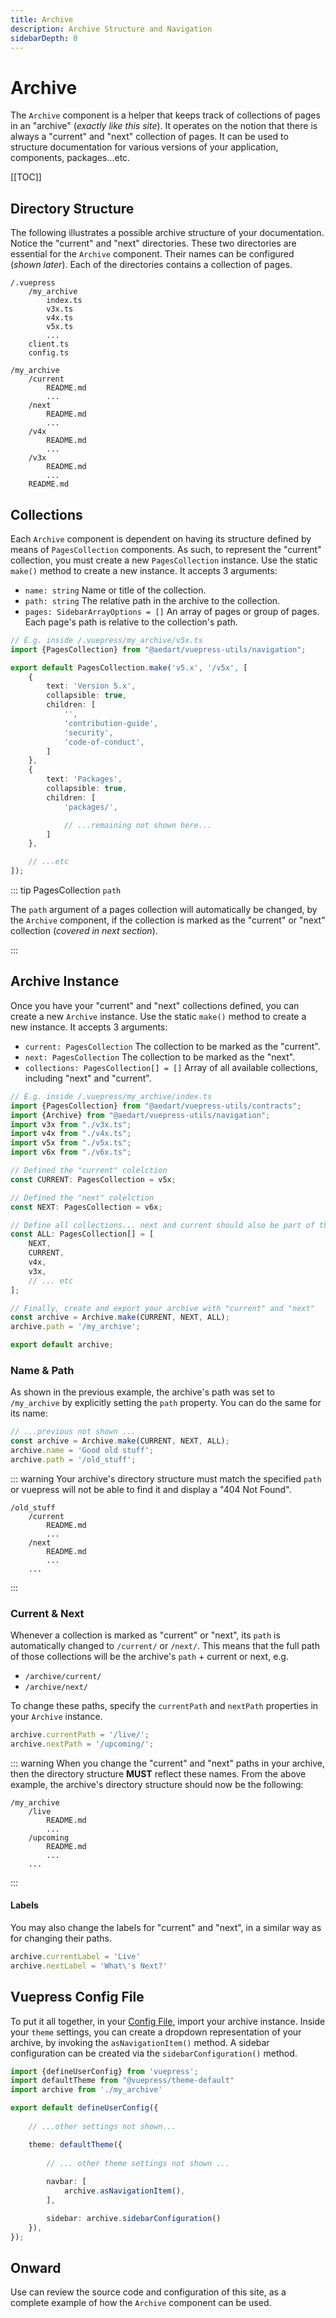```yaml
---
title: Archive
description: Archive Structure and Navigation
sidebarDepth: 0
---
```


# Archive

The `Archive` component is a helper that keeps track of collections of pages in an "archive" (_exactly like this site_).
It operates on the notion that there is always a "current" and "next" collection of pages.
It can be used to structure documentation for various versions of your application, components, packages...etc. 

[[TOC]]

## Directory Structure

The following illustrates a possible archive structure of your documentation.
Notice the "current" and "next" directories. These two directories are essential for the `Archive` component. 
Their names can be configured (_shown later_). Each of the directories contains a collection of pages.

```{2,12,15}
/.vuepress
    /my_archive
        index.ts
        v3x.ts
        v4x.ts
        v5x.ts
        ...
    client.ts
    config.ts

/my_archive
    /current
        README.md
        ...
    /next
        README.md
        ...
    /v4x
        README.md
        ...
    /v3x
        README.md
        ...
    README.md
```

## Collections

Each `Archive` component is dependent on having its structure defined by means of `PagesCollection` components.
As such, to represent the "current" collection, you must create a new `PagesCollection` instance.
Use the static `make()` method to create a new instance. It accepts 3 arguments:

* `name: string` Name or title of the collection.
* `path: string` The relative path in the archive to the collection.
* `pages: SidebarArrayOptions = []` An array of pages or group of pages. Each page's path is relative to the collection's path.

```ts
// E.g. inside /.vuepress/my_archive/v5x.ts
import {PagesCollection} from "@aedart/vuepress-utils/navigation";

export default PagesCollection.make('v5.x', '/v5x', [
    {
        text: 'Version 5.x',
        collapsible: true,
        children: [
            '',
            'contribution-guide',
            'security',
            'code-of-conduct',
        ]
    },
    {
        text: 'Packages',
        collapsible: true,
        children: [
            'packages/',

            // ...remaining not shown here...
        ]
    },

    // ...etc
]);
```

::: tip PagesCollection `path`

The `path` argument of a pages collection will automatically be changed, by the `Archive` component, if the collection
is marked as the "current" or "next" collection (_covered in next section_).

:::

## Archive Instance

Once you have your "current" and "next" collections defined, you can create a new `Archive` instance.
Use the static `make()` method to create a new instance. It accepts 3 arguments:

* `current: PagesCollection` The collection to be marked as the "current".
* `next: PagesCollection` The collection to be marked as the "next".
* `collections: PagesCollection[] = []` Array of all available collections, including "next" and "current".

```ts
// E.g. inside /.vuepress/my_archive/index.ts
import {PagesCollection} from "@aedart/vuepress-utils/contracts";
import {Archive} from "@aedart/vuepress-utils/navigation";
import v3x from "./v3x.ts";
import v4x from "./v4x.ts";
import v5x from "./v5x.ts";
import v6x from "./v6x.ts";

// Defined the "current" colelction 
const CURRENT: PagesCollection = v5x;

// Defined the "next" colelction
const NEXT: PagesCollection = v6x;

// Define all collections... next and current should also be part of this...
const ALL: PagesCollection[] = [
    NEXT,
    CURRENT,
    v4x,
    v3x,
    // ... etc
];

// Finally, create and export your archive with "current" and "next" 
const archive = Archive.make(CURRENT, NEXT, ALL);
archive.path = '/my_archive';

export default archive;
```

### Name & Path

As shown in the previous example, the archive's path was set to `/my_archive` by explicitly setting the `path` property.
You can do the same for its name: 

```ts
// ...previous not shown ... 
const archive = Archive.make(CURRENT, NEXT, ALL);
archive.name = 'Good old stuff';
archive.path = '/old_stuff';
```

::: warning
Your archive's directory structure must match the specified `path` or vuepress will not be able to find it and display a "404 Not Found". 

```{1}
/old_stuff
    /current
        README.md
        ...
    /next
        README.md
        ...
    ...
```
:::

### Current & Next

Whenever a collection is marked as "current" or "next", its `path` is automatically changed to `/current/` or `/next/`.
This means that the full path of those collections will be the archive's `path` + current or next, e.g.

* `/archive/current/`
* `/archive/next/`

To change these paths, specify the `currentPath` and `nextPath` properties in your `Archive` instance. 

```ts
archive.currentPath = '/live/';
archive.nextPath = '/upcoming/';
```

::: warning
When you change the "current" and "next" paths in your archive, then the directory structure  **MUST**
reflect these names. From the above example, the archive's directory structure should now be the following:

```{2,5}
/my_archive
    /live
        README.md
        ...
    /upcoming
        README.md
        ...
    ...
```
:::

#### Labels

You may also change the labels for "current" and "next", in a similar way as for changing their paths.

```ts
archive.currentLabel = 'Live'
archive.nextLabel = 'What\'s Next?'
```

## Vuepress Config File

To put it all together, in your [Config File](https://v2.vuepress.vuejs.org/guide/configuration.html#config-file), import your archive instance.
Inside your `theme` settings, you can create a dropdown representation of your archive, by invoking the `asNavigationItem()` method. 
A sidebar configuration can be created via the `sidebarConfiguration()` method.

```ts
import {defineUserConfig} from 'vuepress';
import defaultTheme from "@vuepress/theme-default"
import archive from './my_archive'

export default defineUserConfig({
    
    // ...other settings not shown...

    theme: defaultTheme({
        
        // ... other theme settings not shown ...
        
        navbar: [
            archive.asNavigationItem(),
        ],

        sidebar: archive.sidebarConfiguration()
    }),
});
```

## Onward

Use can review the source code and configuration of this site, as a complete example of how the `Archive` component can be used.